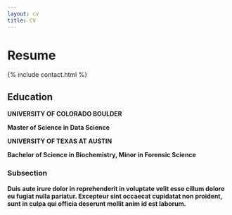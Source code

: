 ```yaml
---
layout: cv
title: CV
---
```


# Resume

{% include contact.html %}

## Education
<p><b> UNIVERSITY OF COLORADO BOULDER <b><p>
</p>Master of Science in Data Science<p>

<p><b> UNIVERSITY OF TEXAS AT AUSTIN <b><p>
<p>Bachelor of Science in Biochemistry, Minor in Forensic Science<p>

### Subsection

Duis aute irure dolor in reprehenderit in voluptate velit esse cillum dolore eu fugiat nulla pariatur. Excepteur sint occaecat cupidatat non proident, sunt in culpa qui officia deserunt mollit anim id est laborum.
